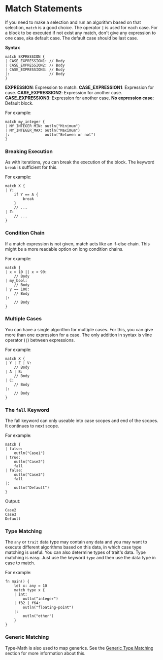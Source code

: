 # Match Statements
If you need to make a selection and run an algorithm based on that selection, `match` is a good choice. The operator `|` is used for each case. For a block to be executed if not exist any match, don't give any expression to one case, aka default case. The default case should be last case.

**Syntax**
```jule
match EXPRESSION {
| CASE_EXPRESSION1: // Body
| CASE_EXPRESSION2: // Body
| CASE_EXPRESSION3: // Body
|:                  // Body
}
```
**EXPRESSION**: Expression to match.
**CASE_EXPRESSION1**: Expression for case.
**CASE_EXPRESSION2**: Expression for another case.
**CASE_EXPRESSION3**: Expression for another case.
**No expression case**: Default block. 

For example:
```jule
match my_integer {
| MY_INTEGER_MIN: outln("Minimum")
| MY_INTEGER_MAX: outln("Maximum")
|:                outln("Between or not")
}
```

### Breaking Execution
As with iterations, you can break the execution of the block. The keyword `break` is sufficient for this.

For example:
```jule
match X {
| Y:
    if Y == A {
        break
    }
    // ...
| Z:
    // ...
}
```

### Condition Chain
If a match expression is not given, match acts like an if-else chain. This might be a more readable option on long condition chains.

For example:
```jule
match {
| x > 10 || x < 90:
    // Body
| my_bool:
    // Body
| y == 100:
    // Body
|:
    // Body
}
```

### Multiple Cases
You can have a single algorithm for multiple cases. For this, you can give more than one expression for a case. The only addition in syntax is vline operator (`|`) between expressions.

For example:
```jule
match X {
| Y | Z | V:
    // Body
| A | B:
    // Body
| C:
    // Body
|:
    // Body
}
```

### The `fall` Keyword
The fall keyword can only useable into case scopes and end of the scopes. It continues to next scope.

For example:
```jule
match {
| false:
    outln("Case1")
| true:
    outln("Case2")
    fall
| false:
    outln("Case3")
    fall
|:
    outln("Default")
}
```

Output:
```
Case2
Case3
Default
```

### Type Matching
The `any` or `trait` data type may contain any data and you may want to execute different algorithms based on this data, in which case type matching is useful. You can also determine types of trait's data. Type matching is easy. Just use the keyword `type` and then use the data type in case to match.

For example:
```jule
fn main() {
    let x: any = 10
    match type x {
    | int:
        outln("integer")
    | f32 | f64:
        outln("floating-point")
    |:
        outln("other")
    }
}
```

### Generic Matching

Type-Math is also used to map generics.
See the [Generic Type Matching](/types/generics#generic-type-matching) section for more information about this.
